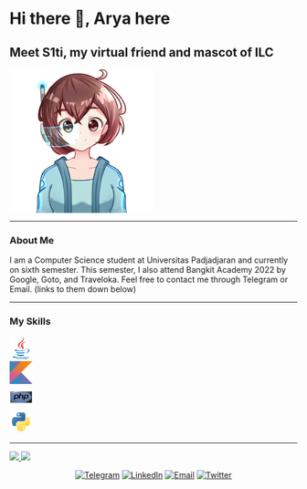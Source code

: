 # Hi there 👋, Arya here  

## Meet S1ti, my virtual friend and mascot of ILC  

<img src="assets/s1ti.gif" height=50% width=50% align="center">

---  

### About Me  

I am a Computer Science student at Universitas Padjadjaran and currently on sixth semester. This semester, I also attend Bangkit Academy 2022 by Google, Goto, and Traveloka. Feel free to contact me through Telegram or Email. (links to them down below)

---

### My Skills

<a href="https://www.java.com" target="_blank"> <img src="https://raw.githubusercontent.com/devicons/devicon/master/icons/java/java-original.svg" alt="java" width="40" height="40"/> 
<br>
<a href="https://kotlinlang.org/" target="_blank"> <img src="https://raw.githubusercontent.com/devicons/devicon/master/icons/kotlin/kotlin-original.svg" alt="kotlin" width="40" height="40"/>
<br>
<a href="https://www.php.net" target="_blank"> <img src="https://raw.githubusercontent.com/devicons/devicon/master/icons/php/php-original.svg" alt="php" width="40" height="40"/> </a>
<br>
<a href="https://www.python.org" target="_blank"> <img src="https://raw.githubusercontent.com/devicons/devicon/master/icons/python/python-original.svg" alt="php" width="40" height="40"/> </a>

---
<p align="left">
<a href="https://github.com/aaaabima">
  <img height="180em" src="https://github-readme-stats-eight-theta.vercel.app/api?username=aaaabima&show_icons=true&theme=algolia&include_all_commits=true&count_private=true"/>
  <img height="180em" src="https://github-readme-stats-eight-theta.vercel.app/api/top-langs/?username=aaaabima&layout=compact&langs_count=8&theme=algolia"/>
</a>
</p>

<p align="center">
  <a target="_blank" href="t.me/aaaabima"><img alt="Telegram" src="https://img.shields.io/badge/Telegram-aaaabima-f531de?style=flat-square&logo=Telegram"></a>
  <a target="_blank" href="https://www.linkedin.com/in/aaaabima"><img alt="LinkedIn" src="https://img.shields.io/badge/LinkedIn-Mochamad%20Arya%20Bima%20Agfian-f531de?style=flat-square&logo=linkedin"></a>
  <a target="_blank" href="mailto:aaaabima@gmail.com"><img alt="Email" src="https://img.shields.io/badge/Email-aaaabim@gmail.com-f531de?style=flat-square&logo=gmail"></a>
  <a target="_blank" href="https://www.twitter.com/aaaabimaa"><img alt="Twitter" src="https://img.shields.io/badge/Twitter-aaaabimaa-f531de?style=flat-square&logo=twitter"></a>
</p>